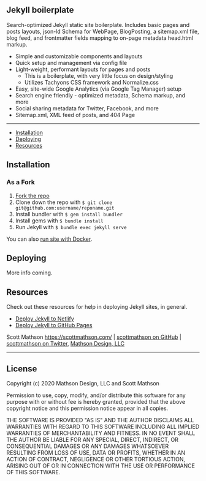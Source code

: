 ## Jekyll boilerplate

Search-optimized Jekyll static site boilerplate. Includes basic pages and posts layouts, json-ld Schema for WebPage, BlogPosting, a sitemap.xml file, blog feed, and frontmatter fields mapping to on-page metadata head.html markup.

- Simple and customizable components and layouts
- Quick setup and management via config file
- Light-weight, performant layouts for pages and posts
  - This is a boilerplate, with very little focus on design/styling
  - Utilizes Tachyons CSS framework and Normalize.css
- Easy, site-wide Google Analytics (via Google Tag Manager) setup
- Search engine friendly - optimized metadata, Schema markup, and more
- Social sharing metadata for Twitter, Facebook, and more
- Sitemap.xml, XML feed of posts, and 404 Page

---

- [Installation](#installation)
- [Deploying](#deploying)
- [Resources](#resources)

## Installation

### As a Fork

1. [Fork the repo](https://github.com/scottmathson/virtuacon-jekyll-boilerplate#fork-destination-box)
2. Clone down the repo with `$ git clone git@github.com:username/reponame.git`
3. Install bundler with `$ gem install bundler`
4. Install gems with `$ bundle install`
5. Run Jekyll with `$ bundle exec jekyll serve`

You can also [run site with Docker](https://github.com/scottmathson/simpol-theme#installation).

## Deploying

More info coming.

## Resources

Check out these resources for help in deploying Jekyll sites, in general.

- [Deploy Jekyll to Netlify](https://www.netlify.com/blog/2015/10/28/a-step-by-step-guide-jekyll-3.0-on-netlify/?ref=scottmathson)
- [Deploy Jekyll to GitHub Pages](https://jekyllrb.com/docs/github-pages/)

Scott Mathson <https://scottmathson.com/> | [scottmathson on GitHub](https://github.com/scottmathson) | [scottmathson on Twitter](https://twitter.com/scottmathson), [Mathson Design, LLC](https://mathsondesignco.com/)

---

## License

Copyright (c) 2020 Mathson Design, LLC and Scott Mathson

Permission to use, copy, modify, and/or distribute this software for any purpose with or without fee is hereby granted, provided that the above copyright notice and this permission notice appear in all copies.

THE SOFTWARE IS PROVIDED "AS IS" AND THE AUTHOR DISCLAIMS ALL WARRANTIES WITH REGARD TO THIS SOFTWARE INCLUDING ALL IMPLIED WARRANTIES OF MERCHANTABILITY AND FITNESS. IN NO EVENT SHALL THE AUTHOR BE LIABLE FOR ANY SPECIAL, DIRECT, INDIRECT, OR CONSEQUENTIAL DAMAGES OR ANY DAMAGES WHATSOEVER RESULTING FROM LOSS OF USE, DATA OR PROFITS, WHETHER IN AN ACTION OF CONTRACT, NEGLIGENCE OR OTHER TORTIOUS ACTION, ARISING OUT OF OR IN CONNECTION WITH THE USE OR PERFORMANCE OF THIS SOFTWARE.